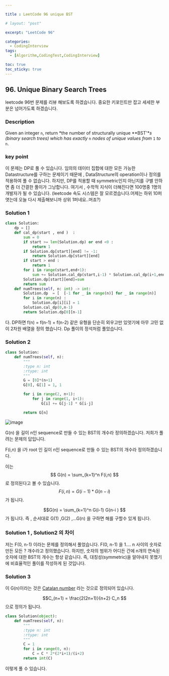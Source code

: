 ```yaml
---

title : LeetCode 96 unique BST

# layout: "post"

excerpt: "LeetCode 96"

categories:
  - CodingInterview
tags:
  - [Algorithm,CodingTest,CodingInterview]

toc: true
toc_sticky: true
---
```

## 96. Unique Binary Search Trees

leetcode 96번 문제를 리뷰 해보도록 하겠습니다. 중요한 키포인트만 잡고 세세한 부분은 넘어가도록 하겠습니다.



### Description

Given an integer `n`, return *the number of structurally unique **BST'**s (binary search trees) which has exactly* `n` *nodes of unique values from* `1` *to* `n`.

### key point

이 문제는 DP로 풀 수 있습니다. 임의의 데이터 집합에 대한 모든 가능한 Datastructure를 구하는 문제이기 때문에 , DataStructure의 operation이나 정의를 적용하여 풀 수 없습니다. 하지만, DP를 적용할 때 symmetric인지 아닌지를 구별 안하면 좀 더 간결한 풀이가 그낭합니다. 여기서 , 수학적 지식이 더해진다면 100명중 1명의 개발자가 될 수 있습니다. (leetcode 속도 시스템은 잘 모르겠습니다.어제는 하위 10퍼엿는데 오늘 다시 제출해보니까 상위 1퍼네요..머죠?)



### Solution 1

```python
class Solution:
    dp = []
    def cal_dp(start , end )  :
        sum = 0
        if start >= len(Solution.dp) or end <0 :
            return 1
        if Solution.dp[start][end] != -1:
            return Solution.dp[start][end]
        if start > end :
            return 1
        for i in range(start,end+1):
            sum += Solution.cal_dp(start,i-1) * Solution.cal_dp(i+1,end)
        Solution.dp[start][end]=sum       
        return sum
    def numTrees(self, n: int) -> int:
        Solution.dp  = [  [-1 for _ in range(n)] for _ in range(n)]
        for i in range(n) :
            Solution.dp[i][i] = 1
        Solution.cal_dp(0,n-1)
        return Solution.dp[0][n-1]
```



다. DP하면 f(n) = f(n-1) + f(n-2) 같은 유형을 단순히 외우고만 있엇기에 아무 고민 없이 2차원 배열을 정의 했습니다.   Dp 풀이의 정석처럼 풀었습니다.



### Solution 2

```python
class Solution:
    def numTrees(self, n):
        """
        :type n: int
        :rtype: int
        """
        G = [0]*(n+1)
        G[0], G[1] = 1, 1

        for i in range(2, n+1):
            for j in range(1, i+1):
                G[i] += G[j-1] * G[i-j]

        return G[n]
```



![image](https://user-images.githubusercontent.com/50165842/144710655-18937655-8acf-4e64-9a1b-c554f72d4e7f.png)



G(n) 을 길이 n인 sequence로 만들 수 있는 BST의 개수라 정의하겠습니다. 저희가 풀려는 문제의 답입니다. 

F(i,n) 을 i가 root 인 길이 n인 sequence로 만들 수 있는 BST의 개수라 정의하겠습니다.

이는 $$ G(n) = \sum_{k=1}^n F(i,n) $$ 로 정의된다고 볼 수 있습니다.   $$ F(i,n) = G(i-1) * G(n-i ) $$가 됩니다.

$$G(n) = \sum_{k=1}^n G(i-1) G(n-i ) $$ 가 됩니다. 즉 , 순서대로 G(1) ,G(2) ,...G(n) 을 구하면 해를 구할수 있게 됩니다.



### Solution 1 , Solution2  의 차이

저는 F(0, n-1) 이라는 문제를 정의해서 풀었습니다. F(0, n-1) 을 1…. n 사이의 숫자로 만든 모든 ? 개수라고 정의했습니다. 하지만, 숫자의 범위가 어디든 간에 n개의 연속된 숫자에 대한 BST의 개수는 항상 같습니다. 즉, 대칭성(symmetric)을 알아내지 못했기에  비효율적인 풀이를 작성하게 된 것입니다.





### Solution 3



이 G(n)이라는 것은 [Catalan number](https://en.wikipedia.org/wiki/Catalan_number) 라는 것으로 정의되어 있습니다.

$$C_(n+1) = \frac{2(2n+1)}{n+2} C_n $$ 으로 정의가 됩니다.

```python
class Solution(object):
    def numTrees(self, n):
        """
        :type n: int
        :rtype: int
        """
        C = 1
        for i in range(0, n):
            C = C * 2*(2*i+1)/(i+2)
        return int(C)
```

이렇게 풀 수 있습니다.